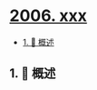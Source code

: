 # [2006. xxx](https://github.com/Tdahuyou/TNotes.leetcode/tree/main/notes/2006.%20xxx)

<!-- region:toc -->

- [1. 📝 概述](#1--概述)

<!-- endregion:toc -->

## 1. 📝 概述
